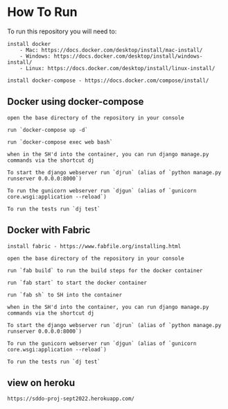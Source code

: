 # How To Run

To run this repository you will need to: 

    install docker 
        - Mac: https://docs.docker.com/desktop/install/mac-install/ 
        - Windows: https://docs.docker.com/desktop/install/windows-install/ 
        - Linux: https://docs.docker.com/desktop/install/linux-install/

    install docker-compose - https://docs.docker.com/compose/install/

## Docker using docker-compose

    open the base directory of the repository in your console

    run `docker-compose up -d`

    run `docker-compose exec web bash`

    when in the SH'd into the container, you can run django manage.py commands via the shortcut dj

    To start the django webserver run `djrun` (alias of `python manage.py runserver 0.0.0.0:8000`) 

    To run the gunicorn webserver run `djgun` (alias of `gunicorn core.wsgi:application --reload`) 

    To run the tests run `dj test`

## Docker with Fabric

    install fabric - https://www.fabfile.org/installing.html

    open the base directory of the repository in your console

    run `fab build` to run the build steps for the docker container

    run `fab start` to start the docker container

    run `fab sh` to SH into the container

    when in the SH'd into the container, you can run django manage.py commands via the shortcut dj

    To start the django webserver run `djrun` (alias of `python manage.py runserver 0.0.0.0:8000`) 

    To run the gunicorn webserver run `djgun` (alias of `gunicorn core.wsgi:application --reload`) 

    To run the tests run `dj test`

## view on heroku
    https://sddo-proj-sept2022.herokuapp.com/

